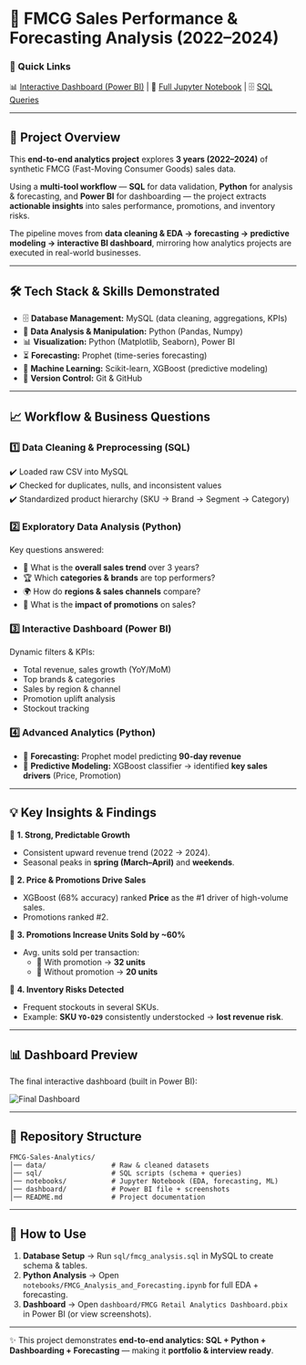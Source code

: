 # 🛒 FMCG Sales Performance & Forecasting Analysis (2022–2024)

### 🔗 Quick Links  
📊 [Interactive Dashboard (Power BI)](<img width="1166" height="651" alt="image" src="https://github.com/user-attachments/assets/eec3fb4d-a229-4903-a2f0-db0c020e127d" />) | 📓 [Full Jupyter Notebook]([notebooks/FMCG_Analysis_and_Forecasting.ipynb](https://github.com/Srishankar123/FMCG-Sales-Analytics/blob/main/FMCG-Sales-Analytics/notebooks/FMCG%20Analysis%20and%20Forecasting.ipynb)) | 🗄️ [SQL Queries]([sql/fmcg_analysis.sql](https://github.com/Srishankar123/FMCG-Sales-Analytics/blob/main/FMCG-Sales-Analytics/sql/FCMG.sql))

---

## 📖 Project Overview

This **end-to-end analytics project** explores **3 years (2022–2024)** of synthetic FMCG (Fast-Moving Consumer Goods) sales data.  

Using a **multi-tool workflow** — **SQL** for data validation, **Python** for analysis & forecasting, and **Power BI** for dashboarding — the project extracts **actionable insights** into sales performance, promotions, and inventory risks.  

The pipeline moves from **data cleaning & EDA → forecasting → predictive modeling → interactive BI dashboard**, mirroring how analytics projects are executed in real-world businesses.

---

## 🛠️ Tech Stack & Skills Demonstrated

- 🗄️ **Database Management:** MySQL (data cleaning, aggregations, KPIs)  
- 🐍 **Data Analysis & Manipulation:** Python (Pandas, Numpy)  
- 📊 **Visualization:** Python (Matplotlib, Seaborn), Power BI  
- ⏳ **Forecasting:** Prophet (time-series forecasting)  
- 🤖 **Machine Learning:** Scikit-learn, XGBoost (predictive modeling)  
- 🔧 **Version Control:** Git & GitHub  

---

## 📈 Workflow & Business Questions

### 1️⃣ Data Cleaning & Preprocessing (SQL)  
✔️ Loaded raw CSV into MySQL  
✔️ Checked for duplicates, nulls, and inconsistent values  
✔️ Standardized product hierarchy (SKU → Brand → Segment → Category)  

### 2️⃣ Exploratory Data Analysis (Python)  
Key questions answered:  
- 📅 What is the **overall sales trend** over 3 years?  
- 🏆 Which **categories & brands** are top performers?  
- 🌍 How do **regions & sales channels** compare?  
- 💸 What is the **impact of promotions** on sales?  

### 3️⃣ Interactive Dashboard (Power BI)  
Dynamic filters & KPIs:  
- Total revenue, sales growth (YoY/MoM)  
- Top brands & categories  
- Sales by region & channel  
- Promotion uplift analysis  
- Stockout tracking  

### 4️⃣ Advanced Analytics (Python)  
- 🔮 **Forecasting:** Prophet model predicting **90-day revenue**  
- 🤖 **Predictive Modeling:** XGBoost classifier → identified **key sales drivers** (Price, Promotion)  

---

## 💡 Key Insights & Findings

📌 **1. Strong, Predictable Growth**  
- Consistent upward revenue trend (2022 → 2024).  
- Seasonal peaks in **spring (March–April)** and **weekends**.  

📌 **2. Price & Promotions Drive Sales**  
- XGBoost (68% accuracy) ranked **Price** as the #1 driver of high-volume sales.  
- Promotions ranked #2.  

📌 **3. Promotions Increase Units Sold by ~60%**  
- Avg. units sold per transaction:  
  - 🔹 With promotion → **32 units**  
  - 🔹 Without promotion → **20 units**  

📌 **4. Inventory Risks Detected**  
- Frequent stockouts in several SKUs.  
- Example: **SKU `YO-029`** consistently understocked → **lost revenue risk**.  

---

## 📊 Dashboard Preview

The final interactive dashboard (built in Power BI):  

![Final Dashboard](<img width="1166" height="651" alt="image" src="https://github.com/user-attachments/assets/958eb0ee-70ca-44ae-a258-33cdeb988765" />)

---

## 📂 Repository Structure

```
FMCG-Sales-Analytics/
│── data/                # Raw & cleaned datasets
│── sql/                 # SQL scripts (schema + queries)
│── notebooks/           # Jupyter Notebook (EDA, forecasting, ML)
│── dashboard/           # Power BI file + screenshots
│── README.md            # Project documentation
```

---

## 🚀 How to Use

1. **Database Setup** → Run `sql/fmcg_analysis.sql` in MySQL to create schema & tables.  
2. **Python Analysis** → Open `notebooks/FMCG_Analysis_and_Forecasting.ipynb` for full EDA + forecasting.  
3. **Dashboard** → Open `dashboard/FMCG Retail Analytics Dashboard.pbix` in Power BI (or view screenshots).  

---

✨ This project demonstrates **end-to-end analytics: SQL + Python + Dashboarding + Forecasting** — making it **portfolio & interview ready**.  
